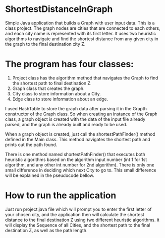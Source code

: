 # ShortestDistanceInGraph
Simple Java application that builds a Graph with user input data. This is a class project. The graph nodes are cities that are connected to each others, and each city name is represented with its first letter. It uses two heuristic algorithms to navigate and find the shortest distance from any given city in the graph to the final destination city Z.

# The program has four classes:
  1. Project class has the algorithm method that navigates the Graph to find the shortest path to final destination Z.
  2. Graph class that creates the graph.
  3. City class to store information about a City.
  4. Edge class to store information about an edge.

I used HashTable to store the graph data after parsing it in the Grapth constructor of the Graph class. So when creating an instance of the Graph class, a graph object is created with the data of the input file already parsed, and the graph is already built and ready to be used.

When a graph object is created, just call the shortestPathFinder() method defined in the Main class. This method navigates the shortest path and prints out the path found.

There is one method named shortestPathFinder() that executes both heuristic algorithms based on the algorithm input number (int 1 for 1st algorithm, and any other int number for 2nd algorithm). There is only one small difference in deciding which next City to go to. This small difference will be explained in the pseudocode bellow.

# How to run the application
Just run project.java file which will prompt you to enter the first letter of your chosen city, and the application then will calculate the shortest distance to the final destination Z using two different heuristic algorithms. 
it will display the Sequence of all Cities, and the shortest path to the final destination Z, as well as the path length.
